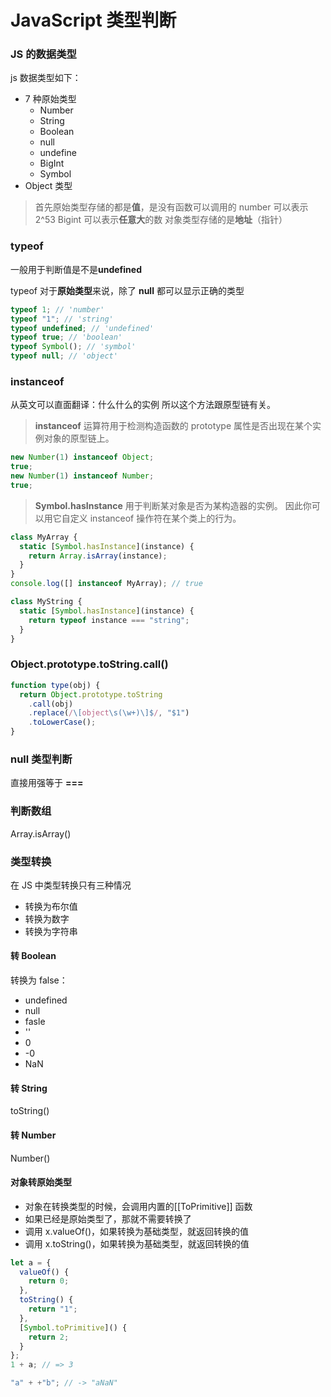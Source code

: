 # JavaScript 类型判断

### JS 的数据类型

js 数据类型如下：

- 7 种原始类型
  - Number
  - String
  - Boolean
  - null
  - undefine
  - BigInt
  - Symbol
- Object 类型

> 首先原始类型存储的都是**值**，是没有函数可以调用的
> number 可以表示 2^53 Bigint 可以表示**任意大**的数
> 对象类型存储的是**地址**（指针）

### typeof

一般用于判断值是不是**undefined**

typeof 对于**原始类型**来说，除了 **null** 都可以显示正确的类型

```javascript
typeof 1; // 'number'
typeof "1"; // 'string'
typeof undefined; // 'undefined'
typeof true; // 'boolean'
typeof Symbol(); // 'symbol'
typeof null; // 'object'
```

### instanceof

从英文可以直面翻译：什么什么的实例
所以这个方法跟原型链有关。

> **instanceof** 运算符用于检测构造函数的 prototype 属性是否出现在某个实例对象的原型链上。

```javascript
new Number(1) instanceof Object;
true;
new Number(1) instanceof Number;
true;
```

> **Symbol.hasInstance** 用于判断某对象是否为某构造器的实例。 因此你可以用它自定义 instanceof 操作符在某个类上的行为。

```javascript
class MyArray {
  static [Symbol.hasInstance](instance) {
    return Array.isArray(instance);
  }
}
console.log([] instanceof MyArray); // true

class MyString {
  static [Symbol.hasInstance](instance) {
    return typeof instance === "string";
  }
}
```

### Object.prototype.toString.call()

```javascript
function type(obj) {
  return Object.prototype.toString
    .call(obj)
    .replace(/\[object\s(\w+)\]$/, "$1")
    .toLowerCase();
}
```

### null 类型判断

直接用强等于 **===**

### 判断数组

Array.isArray()

### 类型转换

在 JS 中类型转换只有三种情况

- 转换为布尔值
- 转换为数字
- 转换为字符串

#### 转 Boolean

转换为 false：

- undefined
- null
- fasle
- ''
- 0
- -0
- NaN

#### 转 String

toString()

#### 转 Number

Number()

#### 对象转原始类型

- 对象在转换类型的时候，会调用内置的\[[ToPrimitive]] 函数
- 如果已经是原始类型了，那就不需要转换了
- 调用 x.valueOf()，如果转换为基础类型，就返回转换的值
- 调用 x.toString()，如果转换为基础类型，就返回转换的值

```javascript
let a = {
  valueOf() {
    return 0;
  },
  toString() {
    return "1";
  },
  [Symbol.toPrimitive]() {
    return 2;
  }
};
1 + a; // => 3

"a" + +"b"; // -> "aNaN"
```
